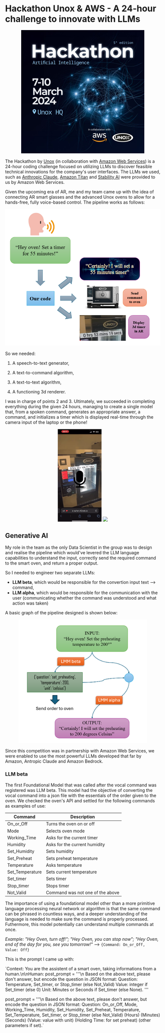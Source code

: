 # Hackathon Unox & AWS - A 24-hour challenge to innovate with LLMs

<p align="center">
  <img src="images/hackathon.jpg" width="400"/>
</p>

The Hackathon by [Unox](https://www.unox.com/) (in collaboration with [Amazon Web Services](https://aws.amazon.com)) is a 24-hour coding challenge focused on utilizing LLMs to discover feasible technical innovations for the company's user interfaces. The LLMs we used, such as [Anthropic Claude](https://www.anthropic.com/claude), [Amazon Titan](https://aws.amazon.com/it/bedrock/titan/) and [Stability AI](https://stability.ai/) were provided to us by Amazon Web Services.

Given the upcoming era of AR, me and my team came up with the idea of connecting AR smart glasses and the advanced Unox ovens to allow for a hands-free, fully voice-based control. The pipeline works as follows:

<p align="center">
  <img src="images/our_code.png" width="550"/>
</p>

So we needed:

1) A speech-to-text generator,

2) A text-to-command algorithm,

3) A text-to-text algorithm,

4) A functioning 3d renderer.

I was in charge of points 2 and 3. Ultimately, we succeeded in completing everything during the given 24 hours, managing to create a single model that, from a spoken command, generates an appropriate answer, a command, and initializes a timer which is displayed real-time through the camera input of the laptop or the phone!

<p align="center">
  <img src="images/phone_video.gif" height="300"/>
  <img src="images/pc_video.gif" height="300"/>
</p>

## Generative AI

My role in the team as the only Data Scientist in the group was to design and realise the pipeline which would've levered the LLM language capabilities to understand the input, correctly send the required command to the smart oven, and return a proper output.

So I needed to engineer two separate LLMs:

- **LLM beta**, which would be responsible for the convertion input text --> command,
- **LLM alpha**, which would be responsible for the communication with the user (communicating whether the command was understood and what action was taken)

A basic graph of the pipeline designed is shown below:

<p align="center">
  <img src="images/llm_pipeline.png" height="400"/>
</p>

Since this competition was in partnership with Amazon Web Services, we were enabled to use the most powerful LLMs developed that far by Amazon, Antropic Claude and Amazon Bedrock.

### LLM beta

The first Foundational Model that was called after the vocal command was registered was LLM beta. This model had the objective of converting the vocal command into a json file with the essentials of the order given to the oven. We checked the oven's API and settled for the following commands as examples of use:

| Command         | Description                      |
| --------------- | -------------------------------- |
| On_or_Off       | Turns the oven on or off         |
| Mode            | Selects oven mode                |
| Working_Time    | Asks for the current timer       |
| Humidity        | Asks for the current humidity    |
| Set_Humidity    | Sets humidity                    |
| Set_Preheat     | Sets preheat temperature         |
| Temperature     | Asks temperature                 |
| Set_Temperature | Sets current temperature         |
| Set_timer       | Sets timer                       |
| Stop_timer      | Stops timer                      |
| Not_Valid       | Command was not one of the above |

The importance of using a foundational model other than a more primitive language processing neural network or algorithm is that the same command can be phrased in countless ways, and a deeper understanding of the language is needed to make sure the command is properly processed. Futhermore, this model potentially can understand multiple commands at once.

*Example: "Hey Oven, turn off!"; "Hey Oven, you can stop now"; "Hey Oven, end of the day for you, see you tomorrow!"* --> `{Command: On_or_Off, Value: Off}`

This is the prompt I came up with:

`Context: You are the assistent of a smart oven, taking informations from a human.\n\nHuman:
post_prompt = '''\n
Based on the above text, please don't answer, but encode the question in JSON format:
Question: Temperature, Set_timer, or Stop_timer (else Not_Valid)
Value: integer if Set_timer (else 0)
Unit: Minutes or Seconds if Set_timer (else None).
'''

post_prompt = '''\n
Based on the above text, please don't answer, but encode the question in JSON format:
Question: On_or_Off, Mode, Working_Time, Humidity, Set_Humidity, Set_Preheat, Temperature, Set_Temperature, Set_timer, or Stop_timer (else Not_Valid)
(Hours)
(Minutes)
(Seconds)
(Value: value with unit)
(Holding Time: for set preheat)
(other parameters if set).`

